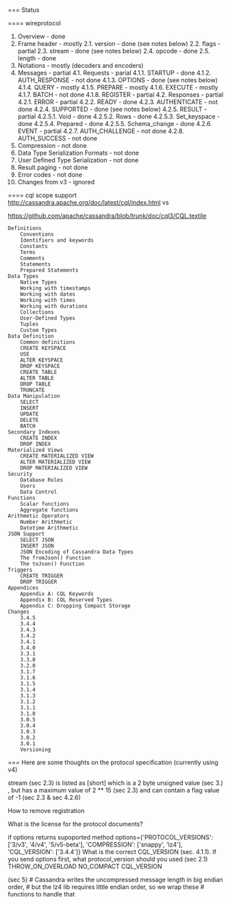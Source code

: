 

=== Status

==== wireprotocol

  1. Overview - done
  2. Frame header - mostly
    2.1. version - done (see notes below)
    2.2. flags - partial
    2.3. stream - done (see notes below)
    2.4. opcode - done
    2.5. length - done
  3. Notations - mostly (decoders and encoders)
  4. Messages - partial
    4.1. Requests - parial
      4.1.1. STARTUP - done
      4.1.2. AUTH_RESPONSE - not done
      4.1.3. OPTIONS - done (see notes below)
      4.1.4. QUERY - mostly
      4.1.5. PREPARE - mostly
      4.1.6. EXECUTE - mostly
      4.1.7. BATCH - not done
      4.1.8. REGISTER - partial
    4.2. Responses - partial
      4.2.1. ERROR - partial
      4.2.2. READY - done
      4.2.3. AUTHENTICATE - not done
      4.2.4. SUPPORTED - done (see notes below)
      4.2.5. RESULT - partial 
        4.2.5.1. Void - done
        4.2.5.2. Rows - done
        4.2.5.3. Set_keyspace - done
        4.2.5.4. Prepared - done
        4.2.5.5. Schema_change - done
      4.2.6. EVENT - partial
      4.2.7. AUTH_CHALLENGE - not done
      4.2.8. AUTH_SUCCESS - not done
  5. Compression - not done
  6. Data Type Serialization Formats - not done
  7. User Defined Type Serialization - not done
  8. Result paging - not done
  9. Error codes - not done
  10. Changes from v3 - ignored

==== cql scope support
http://cassandra.apache.org/doc/latest/cql/index.html
vs

https://github.com/apache/cassandra/blob/trunk/doc/cql3/CQL.textile


    Definitions
        Conventions
        Identifiers and keywords
        Constants
        Terms
        Comments
        Statements
        Prepared Statements
    Data Types
        Native Types
        Working with timestamps
        Working with dates
        Working with times
        Working with durations
        Collections
        User-Defined Types
        Tuples
        Custom Types
    Data Definition
        Common definitions
        CREATE KEYSPACE
        USE
        ALTER KEYSPACE
        DROP KEYSPACE
        CREATE TABLE
        ALTER TABLE
        DROP TABLE
        TRUNCATE
    Data Manipulation
        SELECT
        INSERT
        UPDATE
        DELETE
        BATCH
    Secondary Indexes
        CREATE INDEX
        DROP INDEX
    Materialized Views
        CREATE MATERIALIZED VIEW
        ALTER MATERIALIZED VIEW
        DROP MATERIALIZED VIEW
    Security
        Database Roles
        Users
        Data Control
    Functions
        Scalar functions
        Aggregate functions
    Arithmetic Operators
        Number Arithmetic
        Datetime Arithmetic
    JSON Support
        SELECT JSON
        INSERT JSON
        JSON Encoding of Cassandra Data Types
        The fromJson() Function
        The toJson() Function
    Triggers
        CREATE TRIGGER
        DROP TRIGGER
    Appendices
        Appendix A: CQL Keywords
        Appendix B: CQL Reserved Types
        Appendix C: Dropping Compact Storage
    Changes
        3.4.5
        3.4.4
        3.4.3
        3.4.2
        3.4.1
        3.4.0
        3.3.1
        3.3.0
        3.2.0
        3.1.7
        3.1.6
        3.1.5
        3.1.4
        3.1.3
        3.1.2
        3.1.1
        3.1.0
        3.0.5
        3.0.4
        3.0.3
        3.0.2
        3.0.1
        Versioning



=== Here are some thoughts on the protocol specification (currently using v4)

stream (sec 2.3) is listed as [short] which is a 2 byte unsigned value (sec 3.) , but has a maximum value of
2 ** 15 (sec 2.3) and can contain a flag value of -1 (sec 2.3 & sec 4.2.6)

How to remove registration

What is the license for the protocol documents?

if options returns supoported method options={'PROTOCOL_VERSIONS': ['3/v3', '4/v4', '5/v5-beta'], 'COMPRESSION': ['snappy', 'lz4'], 'CQL_VERSION': ['3.4.4']}
What is the correct CQL_VERSION (sec. 4.1.1).  If you send options first, what protocol_version should you used (sec 2.1)   THROW_ON_OVERLOAD  NO_COMPACT CQL_VERSION

(sec 5)     # Cassandra writes the uncompressed message length in big endian order,
            # but the lz4 lib requires little endian order, so we wrap these
            # functions to handle that

